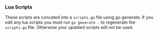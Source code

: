 ### Lua Scripts
These scripts are concated into a `scripts.go` file using go generate. If you edit any lua scripts you must run `go generate .` to regenerate the `scripts.go` file. Otherwise your updated scripts will not be used.